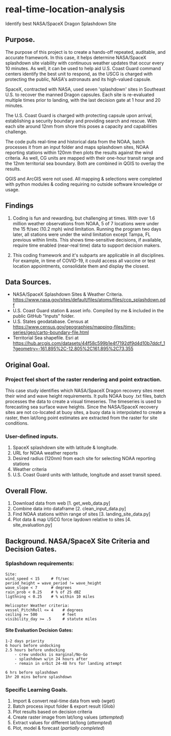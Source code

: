 # real-time-location-analysis
Identify best NASA/SpaceX Dragon Splashdown Site

## Purpose.
The purpose of this project is to create a hands-off repeated, auditable, and accurate framework. In this case, it helps determine NASA/SpaceX splashdown site viability with continuous weather updates that occur every 10 minutes. As well, it can be used to help aid U.S. Coast Guard command centers identify the best unit to respond, as the USCG is charged with protecting the public, NASA's astronauts and its high-valued capsule.

SpaceX, contracted with NASA, used seven 'splashdown' sites in Southeast U.S. to recover the manned Dragon capsules. Each site is re-evaluated multiple times prior to landing, with the last decision gate at 1 hour and 20 minutes.

The U.S. Coast Guard is charged with protecting capsule upon arrival, establishing a security boundary and providing search and rescue. With each site around 12nm from shore this poses a capacity and capabilities challenge.

The code pulls real-time and historical data from the NOAA, batch processes it from an input folder and maps splashdown sites, NOAA reporting stations within 120nm then plots the results against the wind criteria. As well, CG units are mapped with their one-hour transit range and the 12nm territorial sea boundary. Both are combined in QGIS to overlay the results.

 QGIS and ArcGIS were not used. All mapping & selections were completed with python modules & coding requiring no outside software knowledge or usage.

## Findings
1. Coding is fun and rewarding, but challenging at times. With over 1.6 million weather observations from NOAA, 5 of 7 locations were under the 15 ft/sec (10.2 mph) wind limitation. Running the program two days later, all stations were under the wind limitation except Tampa, FL previous within limits. This shows time-sensitive decisions, if available, require time enabled (near-real time) data to support decision makers.

2. This coding framework and it's subparts are applicable in all disciplines. For example, in time of COVID-19, it could access all vaccine or test location appointments, consolidate them and display the closest. 

## Data Sources.
- NASA/SpaceX Splashdown Sites & Weather Criteria. https://www.nasa.gov/sites/default/files/atoms/files/ccp_splashdown.pdf
- U.S. Coast Guard station & asset info. Compiled by me & included in the public GitHub "Inputs" folder.
- U.S. States geodatabase. Census at https://www.census.gov/geographies/mapping-files/time-series/geo/carto-boundary-file.html
- Territorial Sea shapefile. Esri at https://hub.arcgis.com/datasets/44f58c599b1e4f7192df9d4d10b7ddcf_1?geometry=-161.895%2C-12.805%2C161.895%2C73.355

## Original Goal.
### Project feel short of the raster rendering and point extraction.
This case study identifies which NASA/SpaceX Dragon recovery sites meet their wind and wave height requirements. It pulls NOAA buoy .txt files, batch processes the data to create a visual timeseries. The timeseries is used to forecasting sea surface wave heights. Since the NASA/SpaceX recovery sites are not co-located at buoy sites, a buoy data is interpolated to create a raster, then lat/long point estimates are extracted from the raster for site conditions.

### User-defined inputs.
1. SpaceX splashdown site with latitude & longitude.
1. URL for NOAA weather reports
1. Desired radius (120nm) from each site for selecting NOAA reporting stations
1. Weather criteria
1. U.S. Coast Guard units with latitude, longitude and asset transit speed.

## Overall Flow.
1. Download data from web [1. get_web_data.py]
1. Combine data into dataframe [2. clean_input_data.py]
1. Find NOAA stations within range of sites [3. landing_site_data.py]
1. Plot data & map USCG force laydown relative to sites [4. site_evaluation.py]

## Background. NASA/SpaceX Site Criteria and Decision Gates.
### Splashdown requirements:

    Site:
    wind_speed < 15     # ft/sec
    period_height = wave_period != wave_height
    wave_slope < 7      # degrees
    rain_prob < 0.25    # % of 25 dBZ
    ligthning < 0.25    # % within 10 miles

    Helicopter Weather criteria:
    vessel_PitchRoll <= 4    # degrees
    ceiling >= 500           # feet
    visibility_day >= .5     # statute miles

#### Site Evaluation Decision Gates:

    1-2 days priority
    6 hours before undocking
    2.5 hours before undocking
        - crew undocks is marginal/No-Go
        - splashdown w/in 24 hours after
        - remain in orbit 24-48 hrs for landing attempt

    6 hrs before splashdown
    1hr 20 mins before splashdown

### Specific Learning Goals.
1. Import & convert real-time data from web (wget)
1. Batch process input folder & export result (Glob)
1. Plot results based on decision criteria
1. Create raster image from lat/long values (*attempted*)
1. Extract values for different lat/long (*attempted*)
1. Plot, model & forecast (*partially completed*)
